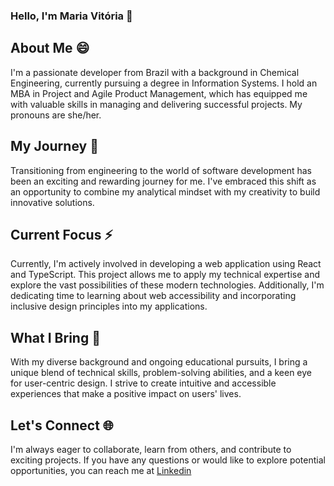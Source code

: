 ### Hello, I'm Maria Vitória 👋

## About Me 😄

I'm a passionate developer from Brazil with a background in Chemical Engineering, currently pursuing a degree in Information Systems. I hold an MBA in Project and Agile Product Management, which has equipped me with valuable skills in managing and delivering successful projects. My pronouns are she/her.

## My Journey 🚀

Transitioning from engineering to the world of software development has been an exciting and rewarding journey for me. I've embraced this shift as an opportunity to combine my analytical mindset with my creativity to build innovative solutions.

## Current Focus ⚡

Currently, I'm actively involved in developing a web application using React and TypeScript. This project allows me to apply my technical expertise and explore the vast possibilities of these modern technologies. Additionally, I'm dedicating time to learning about web accessibility and incorporating inclusive design principles into my applications.

## What I Bring 💪

With my diverse background and ongoing educational pursuits, I bring a unique blend of technical skills, problem-solving abilities, and a keen eye for user-centric design. I strive to create intuitive and accessible experiences that make a positive impact on users' lives.

## Let's Connect 🌐

I'm always eager to collaborate, learn from others, and contribute to exciting projects. If you have any questions or would like to explore potential opportunities, you can reach me at [Linkedin](https://www.linkedin.com/in/m-vitoria-vasconcelos)

